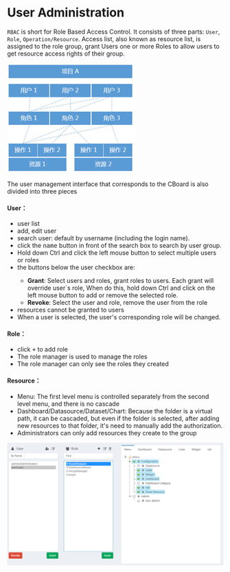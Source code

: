 # User Administration

`RBAC` is short for Role Based Access Control. It consists of three parts: `User`, `Role`, `Operation/Resource`. Access list, also known as resource list, is assigned to the role group, grant Users one or more Roles to allow users to get resource access rights of their group.

![](../../assets/RBAC.png)

The user management interface that corresponds to the CBoard is also divided into three pieces

<div class="bs-callout bs-callout-info">
    <h4><i class="fa fa-user" aria-hidden="true"></i> User：</h4>
    <ul>
        <li>user list</li>
        <li>add, edit user</li>
        <li>search user: default by username (including the login name).</li>
        <li>click the <kbd>name</kbd> button in front of the search box to search by user group.</li>
        <li>Hold down Ctrl and click the left mouse button to select multiple users or roles</li>
        <li>the buttons below the user checkbox are:</li>
            <ul>
              <li><b>Grant</b>: Select users and roles, grant roles to users. Each grant will override user`s role, When do this, hold down Ctrl and click on the left mouse button to add or remove the selected role.</li>
              <li><b>Revoke</b>: Select the user and role, remove the user from the role </li>
            </ul>
        <li>resources cannot be granted to users</li>
        <li>When a user is selected, the user's corresponding role will be changed.</li>
    <ul>
</div>

<div class="bs-callout bs-callout-info">
    <h4><i class="fa fa-users" aria-hidden="true"></i> Role：</h4>
    <ul>
      <li>click <kbd>+</kbd> to add role</li>
      <li>The role manager is used to manage the roles</li>
      <li>The role manager can only see the roles they created</li>
    <ul>
</div>


<div class="bs-callout bs-callout-info">
    <h4>Resource：</h4>
    <ul>
       <li>Menu: The first level menu is controlled separately from the second level menu, and there is no cascade</li>
       <li>Dashboard/Datasource/Dataset/Chart: Because the folder is a virtual path, it can be cascaded, but even if the folder is selected, after adding new resources to that folder, it's need to manually add the authorization.</li>
       <li>Administrators can only add resources they create to the group</li>
    <ul>
</div>


![](../../assets/UserAdmin_Snap.png)



